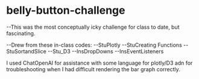 # belly-button-challenge
--This was the most conceptually icky challenge for class to date, but fascinating.

--Drew from these in-class codes:
  --StuPlotly
  --StuCreating Functions
  --StuSortandSlice
  --Stu_D3
  --InsDropDowns
  --InsEventListeners


I used ChatOpenAI for assistance with some language for plotly/D3 adn for troubleshooting when I had difficult rendering the bar graph correctly.
